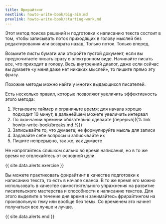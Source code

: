 ```yaml
---
title: Фрирайтинг
nextlink: howto-write-book/big-aim.md
prevlink: howto-write-book/starting-work.md
---
```


Этот метод поиска решений и подготовки к написанию текста состоит в
том, чтобы записывать поток приходящих в голову мыслей без
редактирования или возврата назад.  Только поток.  Только вперед.

Возьмите листы бумаги или откройте пустой документ, если вы
предпочитаете писать сразу в электронном виде.  Начинайте писать все,
что приходит в голову.  Весь внутренний диалог, даже если сейчас вы
думаете «у меня даже нет никаких мыслей», то пишите прямо эту фразу.

Похожие методы можно найти у многих выдающихся писателей.

Есть несколько правил, которые позволяют увеличить эффективность этого
метода:
1. Установите таймер и ограничьте время; для начала хорошо подходит 10
   минут, в дальнейшем можете увеличить интервал
2. По окончании времени обязательно сделайте [перерыв]({% link
   howto-write-book/breaks.md %})
3. Записывайте то, что думаете; не формулируйте мысль для записи
4. Задавайте себе вопросы и записывайте их
5. Пишите непрерывно, так же, как думаете

Не напрягайтесь слишком сильно во время написания, но в то же время не
отвлекайтесь от основной цели.

{{ site.data.alerts.exercise }}

Вы можете практиковать фрирайтинг в качестве подготовки к написанию
текста, то есть в начале сеанса.  В то же время его можно использовать
в качестве самостоятельного упражнения на развитие писательского
мастерства и способности к написанию текстов.  Для этого выделите в
течение дня время и занимайтесь фрирайтингом на произвольную тему или
вообще без темы.  Со временем это начнет получаться все лучше и лучше.

{{ site.data.alerts.end }}
